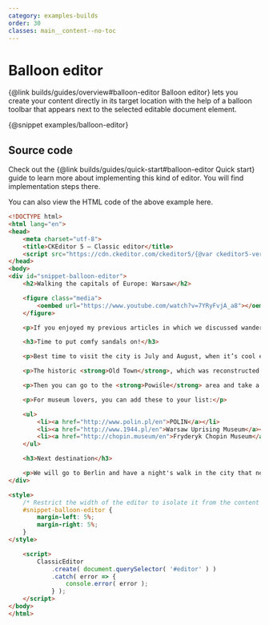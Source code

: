 ```yaml
---
category: examples-builds
order: 30
classes: main__content--no-toc
---
```


# Balloon editor

{@link builds/guides/overview#balloon-editor Balloon editor} lets you create your content directly in its target location with the help of a balloon toolbar that appears next to the selected editable document element.

{@snippet examples/balloon-editor}

## Source code

Check out the {@link builds/guides/quick-start#balloon-editor Quick start} guide to learn more about implementing this kind of editor. You will find implementation steps there.

You can also view the HTML code of the above example here.

```html
<!DOCTYPE html>
<html lang="en">
<head>
	<meta charset="utf-8">
	<title>CKEditor 5 – Classic editor</title>
	<script src="https://cdn.ckeditor.com/ckeditor5/{@var ckeditor5-version}/balloon/ckeditor.js"></script>
</head>
<body>
<div id="snippet-balloon-editor">
	<h2>Walking the capitals of Europe: Warsaw</h2>

	<figure class="media">
		<oembed url="https://www.youtube.com/watch?v=7YRyFvjA_a8"></oembed>
	</figure>

	<p>If you enjoyed my previous articles in which we discussed wandering around <a href="https://en.wikipedia.org/wiki/Copenhagen">Copenhagen</a> and <a href="https://en.wikipedia.org/wiki/Vilnius">Vilnius</a>, you’ll definitely love exploring <a href="https://en.wikipedia.org/wiki/Warsaw">Warsaw</a>.</p>

	<h3>Time to put comfy sandals on!</h3>

	<p>Best time to visit the city is July and August, when it’s cool enough to not break a sweat and hot enough to enjoy summer. The city which has quite a combination of both old and modern textures is located by the river of Vistula.</p>

	<p>The historic <strong>Old Town</strong>, which was reconstructed after the World War II, with its late 18th century characteristics, is a must-see. You can start your walk from the <strong>Nowy Świat Street</strong> which will take you straight to the Old Town.</p>

	<p>Then you can go to the <strong>Powiśle</strong> area and take a walk on the newly renovated promenade on the riverfront. There are also lots of cafes, bars and restaurants where you can shake off the exhaustion of the day. On Sundays, there are many parks where you can enjoy nature or listen to pianists from around the world playing Chopin.</p>

	<p>For museum lovers, you can add these to your list:</p>

	<ul>
		<li><a href="http://www.polin.pl/en">POLIN</a></li>
		<li><a href="http://www.1944.pl/en">Warsaw Uprising Museum</a></li>
		<li><a href="http://chopin.museum/en">Fryderyk Chopin Museum</a></li>
	</ul>

	<h3>Next destination</h3>

	<p>We will go to Berlin and have a night's walk in the city that never sleeps! Make sure you subscribe to our newsletter!</p>
</div>

<style>
	/* Restrict the width of the editor to isolate it from the content of the guide. */
	#snippet-balloon-editor {
		margin-left: 5%;
		margin-right: 5%;
	}
</style>

	<script>
		ClassicEditor
			.create( document.querySelector( '#editor' ) )
			.catch( error => {
				console.error( error );
			} );
	</script>
</body>
</html>
```
